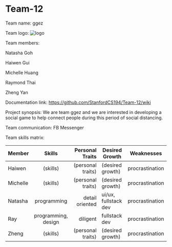 # Team-12

Team name: ggez

Team logo:
![logo](https://scontent-ort2-1.xx.fbcdn.net/v/t1.15752-9/93273972_601326474065216_7773605649996316672_n.png?_nc_cat=110&_nc_sid=b96e70&_nc_ohc=83koseNs5qEAX8Fkrlb&_nc_ht=scontent-ort2-1.xx&oh=90022acabda4526da6ee77d1ab7c6fae&oe=5EBD0297)

Team members:

Natasha Goh

Haiwen Gui

Michelle Huang

Raymond Thai

Zheng Yan

Documentation link: https://github.com/StanfordCS194/Team-12/wiki

Project synopsis: We are team ggez and we are interested in developing a social game to help connect people during this period of social distancing.

Team communication: FB Messenger

Team skills matrix:

| Member|	Skills	|Personal Traits|	Desired Growth	|Weaknesses |
| ------------- |:-------------:| -----:|--------- | ---------|
| Haiwen |   (skills) | (personal traits)  |  (desired growth) |  procrastination |
| Michelle |  (skills) | (personal traits)  |  (desired growth) |  procrastination|
| Natasha |  programming | detail oriented  |  ui/ux, fullstack dev |  procrastination |
| Ray|     programming, design | diligent | fullstack dev  |  procrastination |
| Zheng |   (skills) | (personal traits)  |  (desired growth) |  procrastination |
